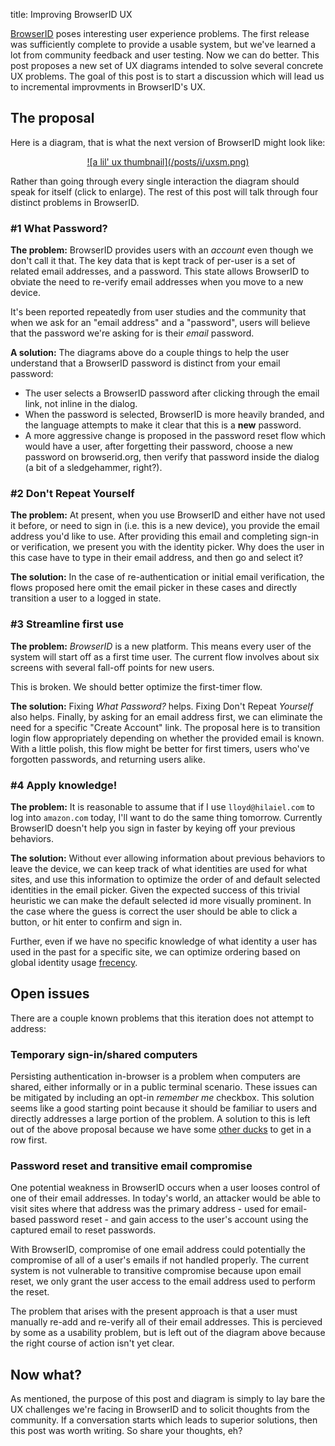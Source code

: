 title: Improving BrowserID UX

[BrowserID](https://browserid.org/) poses interesting user experience
problems.  The first release was sufficiently complete to provide a
usable system, but we've learned a lot from community feedback and
user testing.  Now we can do better.  This post proposes a new set of
UX diagrams intended to solve several concrete UX problems.  The goal
of this post is to start a discussion which will lead us to
incremental improvments in BrowserID's UX.

## The proposal

Here is a diagram, that is what the next version of BrowserID might
look like:

 <center>
 <a href="/posts/i/uxiter.jpg">![a lil' ux thumbnail](/posts/i/uxsm.png)</a>
 </center>

Rather than going through every single interaction the diagram should
speak for itself (click to enlarge).  The rest of this post will talk
through four distinct problems in BrowserID.

### #1 What Password?

**The problem:** BrowserID provides users with an *account* even
though we don't call it that.  The key data that is kept track of
per-user is a set of related email addresses, and a password.  This
state allows BrowserID to obviate the need to re-verify email
addresses when you move to a new device.

It's been reported repeatedly from user studies and the community that
when we ask for an "email address" and a "password", users will believe that
the password we're asking for is their *email* password.

**A solution:**  The diagrams above do a couple things to help the user
understand that a BrowserID password is distinct from your email password:

  * The user selects a BrowserID password after clicking through the email
    link, not inline in the dialog.
  * When the password is selected, BrowserID is more heavily branded,
    and the language attempts to make it clear that this is a **new**
    password.
  * A more aggressive change is proposed in the password reset flow which
    would have a user, after forgetting their password, choose a new password
    on browserid.org, then verify that password inside the dialog (a bit of
    a sledgehammer, right?).

### #2 Don't Repeat Yourself

**The problem:**  At present, when you use BrowserID and either have not
used it before, or need to sign in (i.e. this is a new device), you provide
the email address you'd like to use.  After providing this email and completing
sign-in or verification, we present you with the identity picker.
Why does the user in this case have to type in their email address, and 
then go and select it?  

**The solution:** In the case of re-authentication or initial email
verification, the flows proposed here omit the email picker in these
cases and directly transition a user to a logged in state.

### #3 Streamline first use
 
**The problem:** *BrowserID* is a new platform.  This means every user
of the system will start off as a first time user.  The current flow
involves about six screens with several fall-off points for new users.  

This is broken.  We should better optimize the first-timer flow.

**The solution:** Fixing *What Password?* helps.  Fixing Don't Repeat
*Yourself* also helps.  Finally, by asking for an email address first,
we can eliminate the need for a specific "Create Account" link.  The
proposal here is to transition login flow appropriately depending on
whether the provided email is known.  With a little polish, this flow
might be better for first timers, users who've forgotten passwords,
and returning users alike.

### #4 Apply knowledge!

**The problem:** It is reasonable to assume that if I use
`lloyd@hilaiel.com` to log into `amazon.com` today, I'll want to do
the same thing tomorrow.  Currently BrowserID doesn't help you sign in 
faster by keying off your previous behaviors.

**The solution:** Without ever allowing information about previous
behaviors to leave the device, we can keep track of what identities
are used for what sites, and use this information to optimize the
order of and default selected identities in the email picker.  Given
the expected success of this trivial heuristic we can make the default
selected id more visually prominent.  In the case where the guess is
correct the user should be able to click a button, or hit enter to
confirm and sign in.

Further, even if we have no specific knowledge of what identity a user has
used in the past for a specific site, we can optimize ordering based on 
global identity usage [frecency].

  [frecency]:http://en.wiktionary.org/wiki/frecency

## Open issues

There are a couple known problems that this iteration does not 
attempt to address:

### Temporary sign-in/shared computers

Persisting authentication in-browser is a problem when computers are 
shared, either informally or in a public terminal scenario.  These issues
can be mitigated by including an opt-in *remember me* checkbox.  This 
solution seems like a good starting point because it should be familiar
to users and directly addresses a large portion of the problem.  A solution
to this is left out of the above proposal because we have some
[other ducks] to get in a row first.

  [other ducks]:https://github.com/mozilla/browserid/issues?milestone=6&state=open

### Password reset and transitive email compromise

One potential weakness in BrowserID occurs when a user looses control
of one of their email addresses.  In today's world, an attacker would be 
able to visit sites where that address was the primary address - used for 
email-based password reset - and gain access to the user's account using 
the captured email to reset passwords.  

With BrowserID, compromise of one email address could potentially the
compromise of all of a user's emails if not handled properly.  The
current system is not vulnerable to transitive compromise because upon
email reset, we only grant the user access to the email address
used to perform the reset.

The problem that arises with the present approach is that a user must
manually re-add and re-verify all of their email addresses.  This is
percieved by some as a usability problem, but is left out of the
diagram above because the right course of action isn't yet clear.

## Now what?

As mentioned, the purpose of this post and diagram is simply to lay
bare the UX challenges we're facing in BrowserID and to solicit
thoughts from the community.  If a conversation starts which leads to
superior solutions, then this post was worth writing.  So share your
thoughts, eh?







  

